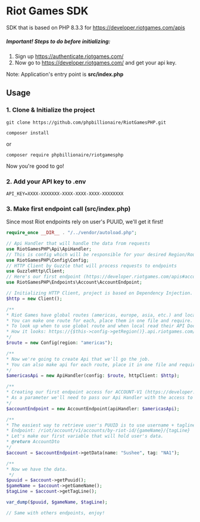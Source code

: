 # Riot Games SDK
SDK that is based on PHP 8.3.3 for https://developer.riotgames.com/apis

##### Important! Steps to do before initializing:

1. Sign up https://authenticate.riotgames.com/
2. Now go to https://developer.riotgames.com/ and get your api key.

Note: Application's entry point is **src/index.php**

## Usage

### 1. Clone & Initialize the project
```
git clone https://github.com/phpbillionaire/RiotGamesPHP.git
```
```
composer install
```
or

```
composer require phpbillionaire/riotgamesphp
```

Now you're good to go!

### 2. Add your API key to .env

```dotenv
API_KEY=XXXX-XXXXXXX-XXXX-XXXX-XXXX-XXXXXXXX
```

### 3. Make first endpoint call (src/index.php)
Since most Riot endpoints rely on user's PUUID, we'll get it first!
```php
require_once __DIR__ . "/../vendor/autoload.php";

// Api Handler that will handle the data from requests
use RiotGamesPHP\Api\ApiHandler;
// This is config which will be responsible for your desired Region/Route
use RiotGamesPHP\Config\Config;
// HTTP Client by Guzzle that will process requests to endpoints
use GuzzleHttp\Client;
// Here's our first endpoint (https://developer.riotgames.com/apis#account-v1)
use RiotGamesPHP\Endpoints\Account\AccountEndpoint;

// Initializing HTTP Client, project is based on Dependency Injection.
$http = new Client();

/**
* Riot Games have global routes (americas, europe, asia, etc.) and local routes (euw1, na1, eune1, etc.)
* You can make one route for each, place them in one file and require.
* To look up when to use global route and when local read their API Documentation for each endpoint.
* How it looks: https://{$this->config->getRegion()}.api.riotgames.com/
*/
$route = new Config(region: "americas");

/**
* Now we're going to create Api that we'll go the job.
* You can also make api for each route, place it in one file and require.
*/
$americasApi = new ApiHandler(config: $route, httpClient: $http);

/**
* Creating our first endpoint access for ACCOUNT-V1 (https://developer.riotgames.com/apis#account-v1)
* As a parameter we'll need to pass our Api Handler with the access to required route.
*/
$accountEndpoint = new AccountEndpoint(apiHandler: $americasApi);

/**
* The easiest way to retrieve user's PUUID is to use username + tagline
* Endpoint: /riot/account/v1/accounts/by-riot-id/{gameName}/{tagLine}
* Let's make our first variable that will hold user's data.
* @return AccountDto 
*/
$account = $accountEndpoint->getData(name: "Sushee", tag: "NA1");

/**
* Now we have the data.
 */
$puuid = $account->getPuuid();
$gameName = $account->getGameName();
$tagLine = $account->getTagLine();

var_dump($puuid, $gameName, $tagLine);

// Same with others endpoints, enjoy!
```
